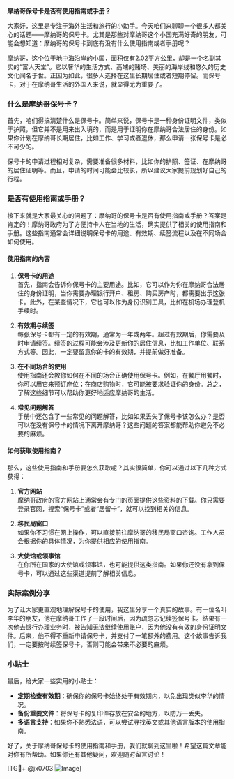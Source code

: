 **摩纳哥保号卡是否有使用指南或手册？**

大家好，这里是专注于海外生活和旅行的小助手。今天咱们来聊聊一个很多人都关心的话题——摩纳哥的保号卡。尤其是那些对摩纳哥这个小国充满好奇的朋友，可能会想知道：摩纳哥的保号卡到底有没有什么使用指南或者手册呢？

摩纳哥，这个位于地中海沿岸的小国，面积仅有2.02平方公里，却是一个名副其实的“富人天堂”。它以奢华的生活方式、高端的赌场、美丽的海岸线和悠久的历史文化闻名于世。正因为如此，很多人选择在这里长期居住或者短期停留。而保号卡，对于在摩纳哥生活的外国人来说，就显得尤为重要了。

### 什么是摩纳哥保号卡？

首先，咱们得搞清楚什么是保号卡。简单来说，保号卡是一种身份证明文件，类似于护照，但它并不是用来出入境的，而是用于证明你在摩纳哥合法居住的身份。如果你计划在摩纳哥长期居住，比如工作、学习或者退休，那么申请一张保号卡是必不可少的。

保号卡的申请过程相对复杂，需要准备很多材料，比如你的护照、签证、在摩纳哥的居住证明等。而且，申请的时间可能会比较长，所以建议大家提前规划好自己的行程。

### 是否有使用指南或手册？

接下来就是大家最关心的问题了：摩纳哥的保号卡是否有使用指南或手册？答案是肯定的！摩纳哥政府为了方便持卡人在当地的生活，确实提供了相关的使用指南和手册。这些指南通常会详细说明保号卡的用途、有效期、续签流程以及在不同场合如何使用。

#### 使用指南的内容

1. **保号卡的用途**  
   首先，指南会告诉你保号卡的主要用途。比如，它可以作为你在摩纳哥合法居住的身份证明，当你需要办理银行开户、租房、购买房产时，都需要出示这张卡。此外，在某些情况下，它也可以作为身份识别工具，比如在机场办理登机手续时。

2. **有效期与续签**  
   每张保号卡都有一定的有效期，通常为一年或两年。超过有效期后，你需要及时申请续签。续签的过程可能会涉及更新你的居住信息，比如工作单位、联系方式等。因此，一定要留意你的卡的有效期，并提前做好准备。

3. **在不同场合的使用**  
   使用指南还会教你如何在不同的场合正确使用保号卡。例如，在餐厅用餐时，你可以用它来预订座位；在商店购物时，它可能被要求验证你的身份。总之，了解这些细节可以帮助你更好地适应摩纳哥的生活。

4. **常见问题解答**  
   手册中还包含了一些常见的问题解答，比如如果丢失了保号卡该怎么办？是否可以在没有保号卡的情况下离开摩纳哥？这些问题的答案都能帮助你避免不必要的麻烦。

#### 如何获取使用指南？

那么，这些使用指南和手册要怎么获取呢？其实很简单，你可以通过以下几种方式获得：

1. **官方网站**  
   摩纳哥政府的官方网站上通常会有专门的页面提供这些资料的下载。你只需要登录官网，搜索“保号卡”或者“居留卡”，就可以找到相关的信息。

2. **移民局窗口**  
   如果你不习惯在网上操作，可以直接前往摩纳哥的移民局窗口咨询。工作人员会根据你的具体情况，为你提供相应的使用指南。

3. **大使馆或领事馆**  
   在你所在国家的大使馆或领事馆，也可能提供这类指南。如果你还没有拿到保号卡，可以通过这些渠道提前了解相关信息。

### 实际案例分享

为了让大家更直观地理解保号卡的使用，我这里分享一个真实的故事。有一位名叫李华的朋友，他在摩纳哥工作了一段时间后，因为疏忽忘记续签保号卡。结果有一次他去银行办理业务时，被告知无法继续使用账户，因为他没有有效的身份证明文件。后来，他不得不重新申请保号卡，并支付了一笔额外的费用。这个故事告诉我们，一定要按时续签保号卡，否则可能会带来不必要的麻烦。

### 小贴士

最后，给大家一些实用的小贴士：

- **定期检查有效期**：确保你的保号卡始终处于有效期内，以免出现类似李华的情况。
- **备份重要文件**：将保号卡的复印件存放在安全的地方，以防万一丢失。
- **多语言支持**：如果你不熟悉法语，可以尝试寻找英文或其他语言版本的使用指南。

好了，关于摩纳哥保号卡的使用指南和手册，我们就聊到这里啦！希望这篇文章能对你有所帮助。如果你还有其他疑问，欢迎随时留言讨论！

[TG💪+ @jx0703 ![Image](https://github.com/user-attachments/assets/dbca1d08-cadb-493c-b0ec-ad6f7a83f270)]